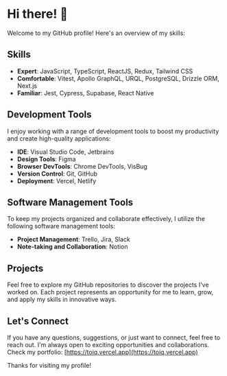 <!-- Header -->
# Hi there! 👋
Welcome to my GitHub profile! Here's an overview of my skills:

<!-- Skills Section -->
## Skills
- **Expert**: JavaScript, TypeScript, ReactJS, Redux, Tailwind CSS
- **Comfortable**: Vitest, Apollo GraphQL, URQL, PostgreSQL, Drizzle ORM, Next.js
- **Familiar**: Jest, Cypress, Supabase, React Native

<!-- Development Tools Section -->
## Development Tools
I enjoy working with a range of development tools to boost my productivity and create high-quality applications:
- **IDE**: Visual Studio Code, Jetbrains
- **Design Tools**: Figma
- **Browser DevTools**: Chrome DevTools, VisBug
- **Version Control**: Git, GitHub
- **Deployment**: Vercel, Netlify

<!-- Software Management Tools Section -->
## Software Management Tools
To keep my projects organized and collaborate effectively, I utilize the following software management tools:
- **Project Management**: Trello, Jira, Slack
- **Note-taking and Collaboration**: Notion

<!-- Projects Section -->
## Projects
Feel free to explore my GitHub repositories to discover the projects I've worked on. Each project represents an opportunity for me to learn, grow, and apply my skills in innovative ways.

<!-- Contact Section -->
## Let's Connect
If you have any questions, suggestions, or just want to connect, feel free to reach out. I'm always open to exciting opportunities and collaborations. Check my portfolio: [https://toiq.vercel.app](https://toiq.vercel.app)


<!-- Footer -->
Thanks for visiting my profile!
